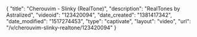 {
    "title": "Cherouvim - Slinky (RealTone)",
    "description": "RealTones by Astralized",
    "videoid": "123420094",
    "date_created": "1381417342",
    "date_modified": "1517274453",
    "type": "captivate",
    "layout": "video",
    "url": "\/v\/cherouvim-slinky-realtone\/123420094"
}